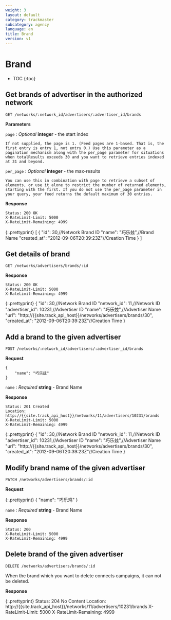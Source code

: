 ```yaml
---
weight: 3
layout: default
category: trackmaster
subcategory: agency
language: en
title: Brand
version: v1
---
```


# Brand #

* TOC
{:toc}


## Get brands of advertiser in the authorized network

    GET /networks/:network_id/advertisers/:advertiser_id/brands

**Parameters**

`page`
: _Optional_ **integer** - the start index

	If not supplied, the page is 1. (Feed pages are 1-based. That is, the first entry is entry 1, not entry 0.) Use this parameter as a pagination mechanism along with the per_page parameter for situations when totalResults exceeds 30 and you want to retrieve entries indexed at 31 and beyond.

`per_page`
: _Optional_ **integer** - the max-results

	You can use this in combination with page to retrieve a subset of elements, or use it alone to restrict the number of returned elements, starting with the first. If you do not use the per_page parameter in your query, your feed returns the default maximum of 30 entries.

**Response**

    Status: 200 OK
    X-RateLimit-Limit: 5000
    X-RateLimit-Remaining: 4999


{:.prettyprint}
    [
      {
        "id": 30,//Network Brand ID
        "name": "巧乐兹",//Brand Name
        "created_at": "2012-09-06T20:39:23Z"//Creation Time
      }
    ]


## Get details of brand

    GET /networks/advertisers/brands/:id

**Response**

    Status: 200 OK
    X-RateLimit-Limit: 5000
    X-RateLimit-Remaining: 4999

{:.prettyprint}
    {
        "id": 30,//Network Brand ID
        "network_id": 11,//Network ID
        "advertiser_id": 10231,//Advertiser ID
        "name": "巧乐兹",//Advertiser Name
        "url": "http://{{site.track_api_host}}/networks/advertisers/brands/30",
        "created_at": "2012-09-06T20:39:23Z"//Creation Time
    }


## Add a brand to the given advertiser 

    POST /networks/:network_id/advertisers/:advertiser_id/brands

**Request**

    {
        "name": "巧乐兹"
    }

`name`
: _Required_ **string** - Brand Name

**Response**

    Status: 201 Created 
    Location: http://{{site.track_api_host}}/networks/11/advertisers/10231/brands
    X-RateLimit-Limit: 5000
    X-RateLimit-Remaining: 4999

{:.prettyprint}
    {
        "id": 30,//Network Brand ID
        "network_id": 11,//Network ID
        "advertiser_id": 10231,//Advertiser ID
        "name": "巧乐兹",//Advertiser Name
        "url": "http://{{site.track_api_host}}/networks/advertisers/brands/30",
        "created_at": "2012-09-06T20:39:23Z"//Creation Time
    }


## Modify brand name of the given advertiser 

    PATCH /networks/advertisers/brands/:id

**Request**

{:.prettyprint}
    {
        "name": "巧乐鸡"
    }

`name`
: _Required_ **string** - Brand Name


**Response**

    Status: 200
    X-RateLimit-Limit: 5000
    X-RateLimit-Remaining: 4999


## Delete brand of the given advertiser

    DELETE /networks/advertisers/brands/:id

When the brand which you want to delete connects campaigns, it can not be deleted. 

**Response**

{:.prettyprint}
    Status: 204 No Content 
    Location: http://{{site.track_api_host}}/networks/11/advertisers/10231/brands
    X-RateLimit-Limit: 5000
    X-RateLimit-Remaining: 4999
